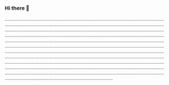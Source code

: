 ### Hi there 👋

........................................................................................................................................................................................................................................................................................................................................................................................................................................................................................................................................................................................................................................................................................................................................................................................................................................................................................................................................................................................................................................................................................................................................................................................................................................................................................................................................................................................................................................................................................................